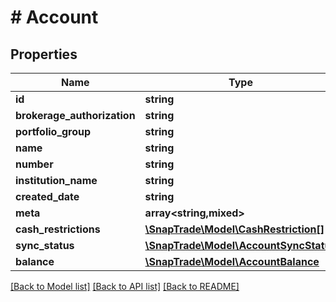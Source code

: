 # # Account

## Properties

Name | Type | Description | Notes
------------ | ------------- | ------------- | -------------
**id** | **string** |  | [optional]
**brokerage_authorization** | **string** |  | [optional]
**portfolio_group** | **string** |  | [optional]
**name** | **string** |  | [optional]
**number** | **string** |  | [optional]
**institution_name** | **string** |  | [optional]
**created_date** | **string** |  | [optional]
**meta** | **array<string,mixed>** |  | [optional]
**cash_restrictions** | [**\SnapTrade\Model\CashRestriction[]**](CashRestriction.md) |  | [optional]
**sync_status** | [**\SnapTrade\Model\AccountSyncStatus**](AccountSyncStatus.md) |  | [optional]
**balance** | [**\SnapTrade\Model\AccountBalance**](AccountBalance.md) |  | [optional]

[[Back to Model list]](../../README.md#models) [[Back to API list]](../../README.md#endpoints) [[Back to README]](../../README.md)
